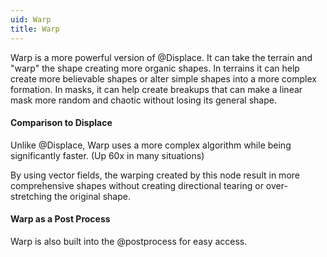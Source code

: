 ```yaml
---
uid: Warp
title: Warp
---
```


Warp is a more powerful version of @Displace. It can take the terrain
and "warp" the shape creating more organic shapes. In terrains it can
help create more believable shapes or alter simple shapes into a more
complex formation. In masks, it can help create breakups that can make a
linear mask more random and chaotic without losing its general shape.

#### Comparison to Displace

Unlike @Displace, Warp uses a more complex algorithm while being
significantly faster. (Up 60x in many situations)

By using vector fields, the warping created by this node result in more
comprehensive shapes without creating directional tearing or
over-stretching the original shape.

#### Warp as a Post Process

Warp is also built into the @postprocess for easy access.


